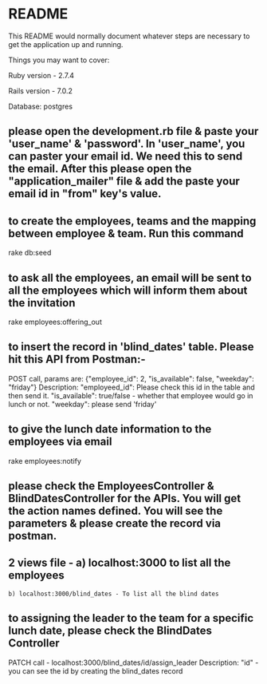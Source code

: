 # README

This README would normally document whatever steps are necessary to get the
application up and running.

Things you may want to cover:

Ruby version - 2.7.4

Rails version - 7.0.2

Database: postgres

## please open the development.rb file & paste your 'user_name' & 'password'. In 'user_name', you can paster your email id. We need this to send the email. After this please open the "application_mailer" file & add the paste your email id in "from" key's value.

## to create the employees, teams and the mapping between employee & team. Run this command
rake db:seed

## to ask all the employees, an email will be sent to all the employees which will inform them about the invitation
rake employees:offering_out

## to insert the record in 'blind_dates' table. Please hit this API from Postman:-
  POST call, params are: {"employee_id": 2, "is_available": false, "weekday": "friday"}
  Description:
    "employeed_id": Please check this id in the table and then send it.
    "is_available": true/false - whether that employee would go in lunch or not.
    "weekday": please send 'friday'

## to give the lunch date information to the employees via email
rake employees:notify

## please check the EmployeesController & BlindDatesController for the APIs. You will get the action names defined. You will see the parameters & please create the record via postman.

## 2 views file - a) localhost:3000 to list all the employees
    b) localhost:3000/blind_dates - To list all the blind dates

## to assigning the leader to the team for a specific lunch date, please check the BlindDates Controller
   PATCH call - localhost:3000/blind_dates/id/assign_leader
      Description: "id" - you can see the id by creating the blind_dates record
